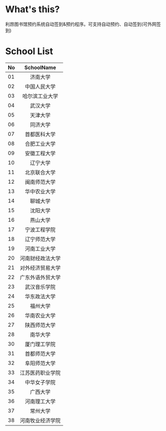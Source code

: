 # What's this?
利昂图书馆预约系统自动签到&预约程序。可支持自动预约、自动签到(可外网签到)
# School List
| No | SchoolName |
| - | :-: |
| 01 | 济南大学 |
| 02 | 中国人民大学 | 
| 03 | 哈尔滨工业大学 |
| 04 |  武汉大学 |
| 05 | 天津大学 |
| 06 | 同济大学 |
| 07 | 首都医科大学 |
| 08 | 合肥工业大学 |
| 09 | 安徽工程大学 |
| 10 | 辽宁大学 |
| 11 |北京联合大学 |
| 12 | 闽南师范大学  |
| 13 | 华中农业大学 |
| 14 | 聊城大学  |
| 15 | 沈阳大学 |
| 16 |  燕山大学 |
| 17 | 宁波工程学院 |
| 18 | 辽宁师范大学 |
| 19 | 河南工业大学|
| 20 | 河南财经政法大学   |
| 21 | 对外经济贸易大学  |
| 22 | 广东外语外贸大学 |
| 23 | 武汉音乐学院|
| 24 | 华东政法大学   |
| 25 | 福州大学 |
| 26 |  华南农业大学   |
| 27 |  陕西师范大学  |
| 28 |  南华大学   |
| 30 |  厦门理工学院    |
| 31 |  首都师范大学    |
| 32 |  阜阳师范大学   |
| 33 | 江苏医药职业学院 |
| 34 |  中华女子学院  |
| 35 |  广西大学   |
| 36 |  河南理工大学   |
| 37 |  常州大学   |
| 38 |  河南牧业经济学院   |